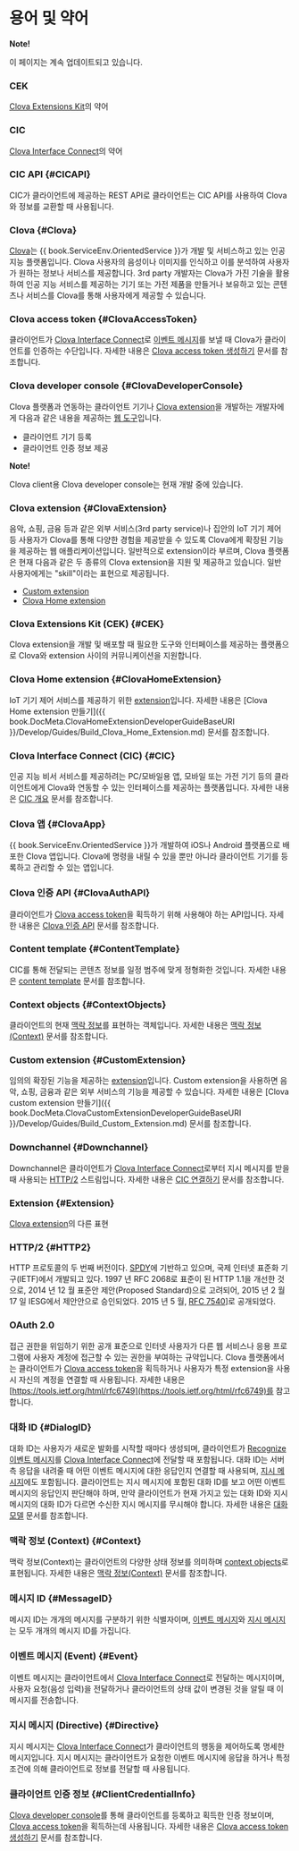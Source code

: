 <!-- Note! This content includes shared parts. Therefore, when you update this file, you should beware of synchronization. -->

<!-- Start of the shared content: Glossary -->

# 용어 및 약어

<div class="note">
  <p><strong>Note!</strong></p>
  <p>이 페이지는 계속 업데이트되고 있습니다.</p>
</div>

### CEK
[Clova Extensions Kit](#CEK)의 약어

### CIC
[Clova Interface Connect](#CIC)의 약어

### CIC API {#CICAPI}
CIC가 클라이언트에 제공하는 REST API로 클라이언트는 CIC API를 사용하여 Clova와 정보를 교환할 때 사용됩니다.

### Clova {#Clova}
[Clova](https://clova.ai)는 {{ book.ServiceEnv.OrientedService }}가 개발 및 서비스하고 있는 인공지능 플랫폼입니다. Clova 사용자의 음성이나 이미지를 인식하고 이를 분석하여 사용자가 원하는 정보나 서비스를 제공합니다. 3rd party 개발자는 Clova가 가진 기술을 활용하여 인공 지능 서비스를 제공하는 기기 또는 가전 제품을 만들거나 보유하고 있는 콘텐츠나 서비스를 Clova를 통해 사용자에게 제공할 수 있습니다.

### Clova access token {#ClovaAccessToken}
클라이언트가 [Clova Interface Connect](#CIC)로 [이벤트 메시지](#Event)를 보낼 때 Clova가 클라이언트를 인증하는 수단입니다. 자세한 내용은 [Clova access token 생성하기](/Develop/Guides/Interact_with_CIC.md#CreateClovaAccessToken) 문서를 참조합니다.

### Clova developer console {#ClovaDeveloperConsole}
Clova 플랫폼과 연동하는 클라이언트 기기나 [Clova extension](#ClovaExtension)을 개발하는 개발자에게 다음과 같은 내용을 제공하는 <a target="_blank" href="{{ book.ServiceEnv.DeveloperConsoleURI }}">웹 도구</a>입니다.
* 클라이언트 기기 등록
* 클라이언트 인증 정보 제공

<div class="note">
  <p><strong>Note!</strong></p>
  <p>Clova client용 Clova developer console는 현재 개발 중에 있습니다.</p>
</div>

### Clova extension {#ClovaExtension}
음악, 쇼핑, 금융 등과 같은 외부 서비스(3rd party service)나 집안의 IoT 기기 제어 등 사용자가 Clova를 통해 다양한 경험을 제공받을 수 있도록 Clova에게 확장된 기능을 제공하는 웹 애플리케이션입니다. 일반적으로 extension이라 부르며, Clova 플랫폼은 현재 다음과 같은 두 종류의 Clova extension을 지원 및 제공하고 있습니다. 일반 사용자에게는 "skill"이라는 표현으로 제공됩니다.
* [Custom extension](#CustomExtension)
* [Clova Home extension](#ClovaHomeExtension)

### Clova Extensions Kit (CEK) {#CEK}
Clova extension을 개발 및 배포할 때 필요한 도구와 인터페이스를 제공하는 플랫폼으로 Clova와 extension 사이의 커뮤니케이션을 지원합니다.

### Clova Home extension {#ClovaHomeExtension}
IoT 기기 제어 서비스를 제공하기 위한 [extension](#ClovaExtension)입니다. 자세한 내용은 [Clova Home extension 만들기]({{ book.DocMeta.ClovaHomeExtensionDeveloperGuideBaseURI }}/Develop/Guides/Build_Clova_Home_Extension.md) 문서를 참조합니다.

### Clova Interface Connect (CIC) {#CIC}
인공 지능 비서 서비스를 제공하려는 PC/모바일용 앱, 모바일 또는 가전 기기 등의 클라이언트에게 Clova와 연동할 수 있는 인터페이스를 제공하는 플랫폼입니다. 자세한 내용은 [CIC 개요](/Develop/CIC_Overview.md) 문서를 참조합니다.

### Clova 앱 {#ClovaApp}

{{ book.ServiceEnv.OrientedService }}가 개발하여 iOS나 Android 플랫폼으로 배포한 Clova 앱입니다. Clova에 명령을 내릴 수 있을 뿐만 아니라 클라이언트 기기를 등록하고 관리할 수 있는 앱입니다.

### Clova 인증 API {#ClovaAuthAPI}
클라이언트가 [Clova access token](#ClovaAccessToken)을 획득하기 위해 사용해야 하는 API입니다. 자세한 내용은 [Clova 인증 API](/Develop/References/Clova_Auth_API.md) 문서를 참조합니다.

### Content template {#ContentTemplate}
CIC를 통해 전달되는 콘텐츠 정보를 일정 범주에 맞게 정형화한 것입니다. 자세한 내용은 [content template](/Develop/References/Content_Templates.md) 문서를 참조합니다.

### Context objects {#ContextObjects}
클라이언트의 현재 [맥락 정보](#Context)를 표현하는 객체입니다. 자세한 내용은 [맥락 정보(Context)](/Develop/References/Context_Objects.md) 문서를 참조합니다.

### Custom extension {#CustomExtension}
임의의 확장된 기능을 제공하는 [extension](#ClovaExtension)입니다. Custom extension을 사용하면 음악, 쇼핑, 금융과 같은 외부 서비스의 기능을 제공할 수 있습니다. 자세한 내용은 [Clova custom extension 만들기]({{ book.DocMeta.ClovaCustomExtensionDeveloperGuideBaseURI }}/Develop/Guides/Build_Custom_Extension.md) 문서를 참조합니다.

### Downchannel {#Downchannel}
Downchannel은 클라이언트가 [Clova Interface Connect](#CIC)로부터 지시 메시지를 받을 때 사용되는 [HTTP/2](#HTTP2) 스트림입니다. 자세한 내용은 [CIC 연결하기](/Develop/Guides/Interact_with_CIC.md#ConnectToCIC) 문서를 참조합니다.

### Extension {#Extension}
[Clova extension](#ClovaExtension)의 다른 표현

### HTTP/2 {#HTTP2}
HTTP 프로토콜의 두 번째 버전이다. [SPDY](https://en.wikipedia.org/wiki/SPDY)에 기반하고 있으며, 국제 인터넷 표준화 기구(IETF)에서 개발되고 있다. 1997 년 RFC 2068로 표준이 된 HTTP 1.1을 개선한 것으로, 2014 년 12 월 표준안 제안(Proposed Standard)으로 고려되어, 2015 년 2 월 17 일 IESG에서 제안안으로 승인되었다. 2015 년 5 월, <a href="https://tools.ietf.org/html/rfc7540" target="_blank">RFC 7540</a>]로 공개되었다.

### OAuth 2.0
접근 권한을 위임하기 위한 공개 표준으로 인터넷 사용자가 다른 웹 서비스나 응용 프로그램에 사용자 계정에 접근할 수 있는 권한을 부여하는 규약입니다. Clova 플랫폼에서는 클라이언트가 [Clova access token](#ClovaAccessToken)을 획득하거나 사용자가 특정 extension을 사용 시 자신의 계정을 연결할 때 사용됩니다. 자세한 내용은 [https://tools.ietf.org/html/rfc6749](https://tools.ietf.org/html/rfc6749)를 참고합니다.

### 대화 ID {#DialogID}
대화 ID는 사용자가 새로운 발화를 시작할 때마다 생성되며, 클라이언트가 [Recognize](/Develop/References/MessageInterfaces/SpeechRecognizer.md#Recognize) [이벤트 메시지](#Event)를 [Clova Interface Connect](#CIC)에 전달할 때 포함됩니다. 대화 ID는 서버측 응답을 내려줄 때 어떤 이벤트 메시지에 대한 응답인지 연결할 때 사용되며, [지시 메시지](#Directive)에도 포함됩니다. 클라이언트는 지시 메시지에 포함된 대화 ID를 보고 어떤 이벤트 메시지의 응답인지 판단해야 하며, 만약 클라이언트가 현재 가지고 있는 대화 ID와 지시 메시지의 대화 ID가 다르면 수신한 지시 메시지를 무시해야 합니다. 자세한 내용은 [대화 모델](/Develop/Guides/Manage_Dialogue_ID_And_Handle_Tasks.md) 문서를 참조합니다.

### 맥락 정보 (Context) {#Context}
맥락 정보(Context)는 클라이언트의 다양한 상태 정보를 의미하며 [context objects](#ContextObjects)로 표현됩니다. 자세한 내용은 [맥락 정보(Context)](/Develop/References/Context_Objects.md) 문서를 참조합니다.

### 메시지 ID {#MessageID}
메시지 ID는 개개의 메시지를 구분하기 위한 식별자이며, [이벤트 메시지](#Event)와 [지시 메시지](#Directive)는 모두 개개의 메시지 ID를 가집니다.

### 이벤트 메시지 (Event) {#Event}
이벤트 메시지는 클라이언트에서 [Clova Interface Connect](#CIC)로 전달하는 메시지이며, 사용자 요청(음성 입력)을 전달하거나 클라이언트의 상태 값이 변경된 것을 알릴 때 이 메시지를 전송합니다.

### 지시 메시지 (Directive) {#Directive}
지시 메시지는 [Clova Interface Connect](#CIC)가 클라이언트의 행동을 제어하도록 명세한 메시지입니다. 지시 메시지는 클라이언트가 요청한 이벤트 메시지에 응답을 하거나 특정 조건에 의해 클라이언트로 정보를 전달할 때 사용됩니다.

### 클라이언트 인증 정보 {#ClientCredentialInfo}
[Clova developer console](#ClovaDeveloperConsole)를 통해 클라이언트를 등록하고 획득한 인증 정보이며, [Clova access token](#ClovaAccessToken)을 획득하는데 사용됩니다. 자세한 내용은 [Clova access token 생성하기](/Develop/Guides/Interact_with_CIC.md#CreateClovaAccessToken) 문서를 참조합니다.

<!-- End of the shared content -->
